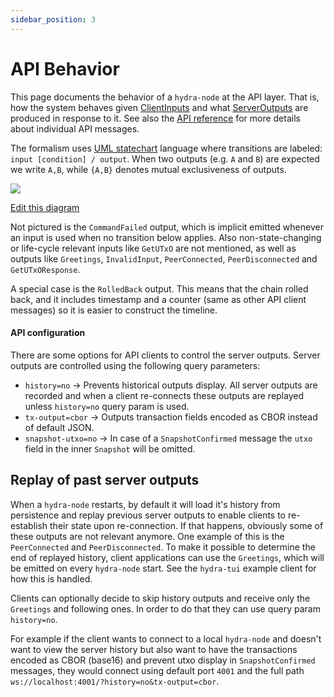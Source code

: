 ```yaml
---
sidebar_position: 3
---
```


# API Behavior

This page documents the behavior of a `hydra-node` at the API layer. That is, how the system behaves given [ClientInputs](/haddock/hydra-node/Hydra-API-ClientInput.html#t:ClientInput) and what [ServerOutputs](/haddock/hydra-node/Hydra-API-ServerOutput.html#t:ServerOutput) are produced in response to it. See also the [API reference](/api-reference/) for more details about individual API messages.

The formalism uses [UML statechart](https://en.wikipedia.org/wiki/UML_state_machine) language where transitions are labeled: `input [condition] / output`. When two outputs (e.g. `A` and `B`) are expected we write `A,B`, while `{A,B}` denotes mutual exclusiveness of outputs.

![](https://www.plantuml.com/plantuml/svg/ZP4_J_Cm48Vt-nIUNpLwzmweA18Y2o28MAeEBdUX9zddABv02kAxOzVGG65Wkp_FSr5-NaMrWuxUmOwH3FbUzmOfFWpSAmS1MF_RcAewCusmidNyml9ebeVM_3UtP77VXZfupmhm3Vef5InffL324oCf5opM9VPy6uQCNfB59kRkL_ow9qdq9vTRWCDmNbxHSpibvBMTxfEBYtPgv2bNRuixiNtS1Qs3T3numYBdqxKBaT0iIt7yH1a3VAo_W3CIH2aguH7AFsObZ7eJOkIjeqIlbJsPtiP8qTXEQJ2OTCT2cpdQeW6Sw9MZJkUuolKvhpJEAH425ABmVtl65GcEthq3)

[Edit this diagram](https://www.plantuml.com/plantuml/uml/ZP6zJWCn383tF8Ldr8gz0oggG7G112UMgaEANMefSKw92zSYtftaKbrBOM3pp_UTVSuqgOswzSvi60d8jxe3fFGQkLKEOipYOWdZyHNCXPMjuptB6qpw52xXYIpkcZ0BthCQymFwBLKiQpLGmZCZAxSircNsUXLYGU_8uZoLx4_yeIM1oS2Lr9Y-U6pUqqVJPUIpwLwoYwEccylx8RhfMew4NwDdiMtQ19q5MNFqXFKpPSZCXKG8aneCmshPc4Fx51oG84f92GUe_AALiDN7a1Al76LweUm9MfiI9R1hfGYOTST2o-EHgsRCcJvsjDQJmzNsi45VvdtPinAL_z-3Jabmwzqt)

Not pictured is the `CommandFailed` output, which is implicit emitted whenever an input is used when no transition below applies. Also non-state-changing or life-cycle relevant inputs like `GetUTxO` are not mentioned, as well as outputs like `Greetings`, `InvalidInput`, `PeerConnected`, `PeerDisconnected` and `GetUTxOResponse`.

A special case is the `RolledBack` output. This means that the chain rolled back, and it includes timestamp and a counter (same as other API client messages) so it is easier to construct the timeline.

#### API configuration

There are some options for API clients to control the server outputs. Server outputs are controlled using the following query parameters:

  + `history=no` -> Prevents historical outputs display. All server outputs are recorded and when a client re-connects these outputs are replayed unless `history=no` query param is used.
  + `tx-output=cbor` -> Outputs transaction fields encoded as CBOR instead of default JSON.
  + `snapshot-utxo=no` -> In case of a `SnapshotConfirmed` message the `utxo` field in the inner `Snapshot` will be omitted.

## Replay of past server outputs

When a `hydra-node` restarts, by default it will load it's history from persistence and replay previous server outputs to enable clients to re-establish their state upon re-connection. If that happens, obviously some of these outputs are not relevant anymore. One example of this is the `PeerConnected` and `PeerDisconnected`. To make it possible to determine the end of replayed history, client applications can use the `Greetings`, which will be emitted on every `hydra-node` start. See the `hydra-tui` example client for how this is handled.

Clients can optionally decide to skip history outputs and receive only the `Greetings` and following ones. In order to do that they can use query param `history=no`.

For example if the client wants to connect to a local `hydra-node` and doesn't want to view the server history but also want to have the transactions encoded as CBOR (base16) and prevent utxo display in `SnapshotConfirmed` messages, they would connect using default port `4001` and the full path `ws://localhost:4001/?history=no&tx-output=cbor`.
